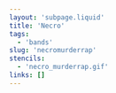 ```yaml
---
layout: 'subpage.liquid'
title: 'Necro'
tags:
  - 'bands'
slug: 'necromurderrap'
stencils:
  - 'necro_murderrap.gif'
links: []
---
```

